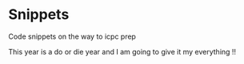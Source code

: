 # Snippets
Code snippets on the way to icpc prep


This year is a do or die year and I am going to give it my everything !!
